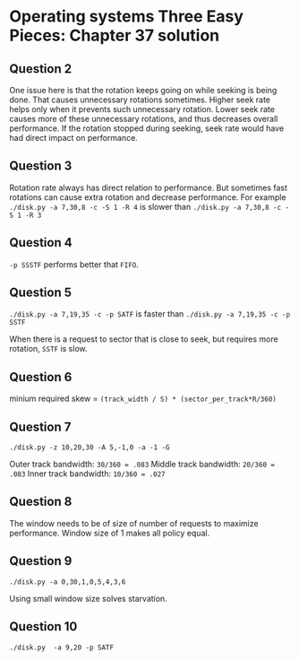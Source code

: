 # Operating systems Three Easy Pieces: Chapter 37 solution

## Question 2

One issue here is that the rotation keeps going on while seeking is being done. That causes unnecessary rotations sometimes. Higher seek rate helps only when it prevents such unnecessary rotation. Lower seek rate causes more of these unnecessary rotations, and thus decreases overall performance. If the rotation stopped during seeking, seek rate would have had direct impact on performance. 

## Question 3

Rotation rate always has direct relation to performance. But sometimes fast rotations can cause extra rotation and decrease performance. For example `./disk.py -a 7,30,8 -c -S 1 -R 4` is slower than `./disk.py -a 7,30,8 -c -S 1 -R 3`


## Question 4

`-p SSSTF` performs better that `FIFO`.

## Question 5

`./disk.py -a 7,19,35 -c -p SATF` is faster than `./disk.py -a 7,19,35 -c -p SSTF`

When there is a request to sector that is close to seek, but requires more rotation, `SSTF` is slow. 

## Question 6

minium required skew = `(track_width / S) * (sector_per_track*R/360)`

## Question 7

`./disk.py -z 10,20,30 -A 5,-1,0 -a -1 -G`

Outer track bandwidth: `30/360 = .083`
Middle track bandwidth: `20/360 = .083`
Inner track bandwidth: `10/360 = .027`

## Question 8

The window needs to be of size of number of requests to maximize performance. Window size of 1 makes all policy equal.

## Question 9

`./disk.py -a 0,30,1,0,5,4,3,6`

Using small window size solves starvation.


## Question 10

`./disk.py  -a 9,20 -p SATF`
